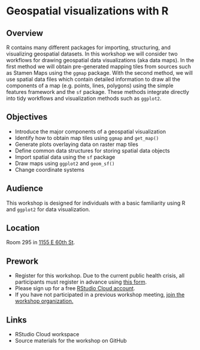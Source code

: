# Geospatial visualizations with R

## Overview

R contains many different packages for importing, structuring, and visualizing geospatial datasets. In this workshop we will consider two workflows for drawing geospatial data visualizations (aka data maps). In the first method we will obtain pre-generated mapping tiles from sources such as Stamen Maps using the `ggmap` package. With the second method, we will use spatial data files which contain detailed information to draw all the components of a map (e.g. points, lines, polygons) using the simple features framework and the `sf` package. These methods integrate directly into tidy workflows and visualization methods such as `ggplot2`.

## Objectives

- Introduce the major components of a geospatial visualization
- Identify how to obtain map tiles using `ggmap` and `get_map()`
- Generate plots overlaying data on raster map tiles
- Define common data structures for storing spatial data objects
- Import spatial data using the `sf` package
- Draw maps using `ggplot2` and `geom_sf()`
- Change coordinate systems

## Audience

This workshop is designed for individuals with a basic familiarity using R and `ggplot2` for data visualization.

## Location

Room 295 in [1155 E 60th St](https://goo.gl/maps/7n7wDsd9mjnfRBtR8).

## Prework

- Register for this workshop. Due to the current public health crisis, all participants must register in advance using [this form](https://forms.gle/DUuSYvCdEa2TR2ZR9).
- Please sign up for a free [RStudio Cloud account](https://rstudio.cloud).
- If you have not participated in a previous workshop meeting, [join the workshop organization.](https://rstudio.cloud/spaces/177434/join?access_code=cGV7c0V8%2Bpr0kFC5NkOX%2FgxNNhIm3PchWX1CjdBf)

## Links

- RStudio Cloud workspace
- Source materials for the workshop on GitHub
